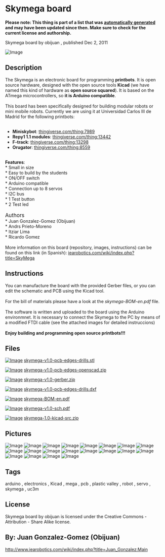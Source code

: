 Skymega board
===============
**Please note: This thing is part of a list that was [automatically generated](https://github.com/carlosgs/export-things) and may have been updated since then. Make sure to check for the current license and authorship.**  

Skymega board  by obijuan , published Dec 2, 2011

![Image](img/skymega-v1.0-pcb-edges-drills_display_large_display_large.jpg)

Description
--------
The Skymega is an electronic board for programming <b>printbots</b>. It is open source hardware, designed with the open source tools <b>Kicad</b> (we have named this kind of hardware as <b>open source squared</b>). It is based on the ATmega microcontrollers, so <b>it is Arduino compatible</b>.<br />
<br />
This board has been specifically designed for building modular robots or mini mobile robots. Currently we are using it at Universidad Carlos III de Madrid for the following printbots:<br />
<br />
* <b>Miniskybot</b>: <a href="http://www.thingiverse.com/thing:7989" target="_blank" rel="nofollow">thingiverse.com/thing:7989</a><br />
* <b>Repy1 1.1 modules</b>: <a href="http://www.thingiverse.com/thing:13442" target="_blank" rel="nofollow">thingiverse.com/thing:13442</a><br />
* <b>F-track</b>: <a href="http://www.thingiverse.com/thing:13298" target="_blank" rel="nofollow">thingiverse.com/thing:13298</a><br />
* <b>Orugator</b>: <a href="http://www.thingiverse.com/thing:8559" target="_blank" rel="nofollow">thingiverse.com/thing:8559</a><br />
<br />
<b>Features</b>:<br />
* Small in size<br />
* Easy to build by the students<br />
* ON/OFF switch<br />
* Arduino compatible<br />
* Connection up to 8 servos<br />
* I2C bus<br />
* 1 Test button<br />
* 2 Test led<br />
<br />
<big>Authors</big><br />
* Juan Gonzalez-Gomez (Obijuan)<br />
* Andrs Prieto-Moreno<br />
* Itziar Lima<br />
* Ricardo Gomez<br />
<br />
More information on this board (repository, images, instructions) can be found on this link (in Spanish): <a href="http://www.iearobotics.com/wiki/index.php?title=SkyMega" target="_blank" rel="nofollow">iearobotics.com/wiki/index.php?title=SkyMega</a><br />

Instructions
--------
You can manufacture the board with the provided Gerber files, or you can edit the schematic and PCB using the Kicad tool.<br />
<br />
For the bill of materials please have a look at the <i>skymega-BOM-en.pdf</i> file.<br />
<br />
The software is written and uploaded to the board using the Arduino environmnet. It is necessary to connect the Skymega to the PC by means of a modified FTDI cable (see the attached images for detailed instruccions)<br />
<br />
<b>Enjoy building and programming open source printbots!!!</b>

Files
--------
[![Image](img/skymega-v1.0-pcb-edges-drills_preview_tinycard.jpg)](skymega-v1.0-pcb-edges-drills.stl)
 [ skymega-v1.0-pcb-edges-drills.stl](skymega-v1.0-pcb-edges-drills.stl)  

[![Image](img/Gears_preview_tinycard.jpg)](skymega-v1.0-pcb-edges-openscad.zip)
 [ skymega-v1.0-pcb-edges-openscad.zip](skymega-v1.0-pcb-edges-openscad.zip)  

[![Image](img/Gears_preview_tinycard.jpg)](skymega-v1.0-gerber.zip)
 [ skymega-v1.0-gerber.zip](skymega-v1.0-gerber.zip)  

[![Image](img/skymega-v1.0-pcb-edges-drills_display_large_preview_tinycard.jpg)](skymega-v1.0-pcb-edges-drills.dxf)
 [ skymega-v1.0-pcb-edges-drills.dxf](skymega-v1.0-pcb-edges-drills.dxf)  

[![Image](img/Gears_preview_tinycard.jpg)](skymega-BOM-en.pdf)
 [ skymega-BOM-en.pdf](skymega-BOM-en.pdf)  

[![Image](img/Gears_preview_tinycard.jpg)](skymega-v1.0-sch.pdf)
 [ skymega-v1.0-sch.pdf](skymega-v1.0-sch.pdf)  

[![Image](img/Gears_preview_tinycard.jpg)](skymega-1.0-kicad-src.zip)
 [ skymega-1.0-kicad-src.zip](skymega-1.0-kicad-src.zip)  



Pictures
--------
![Image](img/skymega-v1.0-pcb-edges-drills_display_large.jpg)
![Image](img/Skymega-1.0-1_display_large_display_large.jpg)
![Image](img/miniskybot-skymega-1_display_large_display_large.jpg)
![Image](img/repy1-skymega-1_display_large_display_large.jpg)
![Image](img/skymega-1.0-pcbs_display_large_display_large.jpg)
![Image](img/skymega-front-1_display_large_display_large.jpg)
![Image](img/skymega-alimentacion-1-r1_display_large_display_large.jpg)
![Image](img/skymega-conexion-servo-1_display_large_display_large.jpg)
![Image](img/skymega-portapilas-2_display_large_display_large.jpg)
![Image](img/Skymega-ftdi-cable-2_display_large_display_large.jpg)
![Image](img/skymega-ftdi-en-1_display_large_display_large.jpg)
![Image](img/skymega-description-en_display_large_display_large.jpg)
![Image](img/Skymega-pins_display_large_display_large.jpg)
![Image](img/Portapilas-skycube-paso-7-3_display_large_display_large.jpg)
![Image](img/Skymega-freeleds-1_display_large_display_large.jpg)
![Image](img/Skymega-skypads-1_display_large_display_large.jpg)
![Image](img/Skymega-bootloader-screeen-2_display_large_display_large.jpg)
![Image](img/Skymega-download-6_display_large_display_large.jpg)
![Image](img/Oshw-2_display_large_display_large.jpg)
![Image](img/skymega-kicad-3D_display_large_display_large.jpg)


Tags
--------
arduino , electronics , Kicad , mega , pcb , plastic valley , robot , servo , skymega , uc3m  

  

License
--------
Skymega board by obijuan is licensed under the Creative Commons - Attribution - Share Alike license.  



By: Juan Gonzalez-Gomez (Obijuan)
--------
<http://www.iearobotics.com/wiki/index.php?title=Juan_Gonzalez:Main>